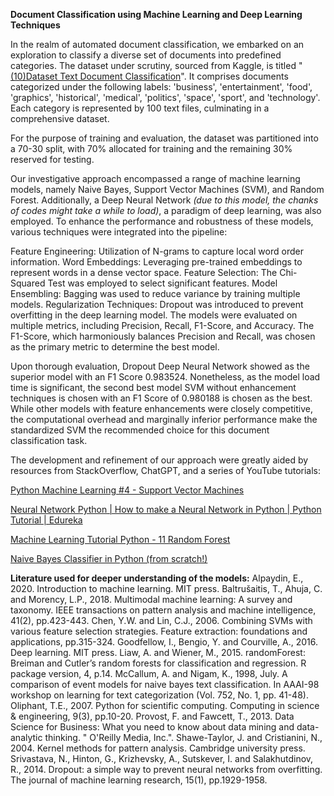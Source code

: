 **Document Classification using Machine Learning and Deep Learning Techniques**

In the realm of automated document classification, we embarked on an exploration to classify a diverse set of documents into predefined categories. The dataset under scrutiny, sourced from Kaggle, is titled "[(10)Dataset Text Document Classification](https://www.kaggle.com/datasets/jensenbaxter/10dataset-text-document-classification)". It comprises documents categorized under the following labels: 'business', 'entertainment', 'food', 'graphics', 'historical', 'medical', 'politics', 'space', 'sport', and 'technology'. Each category is represented by 100 text files, culminating in a comprehensive dataset.

For the purpose of training and evaluation, the dataset was partitioned into a 70-30 split, with 70% allocated for training and the remaining 30% reserved for testing.

Our investigative approach encompassed a range of machine learning models, namely Naive Bayes, Support Vector Machines (SVM), and Random Forest. Additionally, a Deep Neural Network *(due to this model, the chanks of codes might take a while to load)*, a paradigm of deep learning, was also employed. To enhance the performance and robustness of these models, various techniques were integrated into the pipeline:

Feature Engineering: Utilization of N-grams to capture local word order information.
Word Embeddings: Leveraging pre-trained embeddings to represent words in a dense vector space.
Feature Selection: The Chi-Squared Test was employed to select significant features.
Model Ensembling: Bagging was used to reduce variance by training multiple models.
Regularization Techniques: Dropout was introduced to prevent overfitting in the deep learning model.
The models were evaluated on multiple metrics, including Precision, Recall, F1-Score, and Accuracy. The F1-Score, which harmoniously balances Precision and Recall, was chosen as the primary metric to determine the best model.

Upon thorough evaluation, Dropout Deep Neural Network showed as the superior model with an F1 Score 0.983524. Nonetheless, as the model load time is significant, the second best model SVM without enhancement techniques is chosen with an F1 Score of 0.980188 is chosen as the best. While other models with feature enhancements were closely competitive, the computational overhead and marginally inferior performance make the standardized SVM the recommended choice for this document classification task.

The development and refinement of our approach were greatly aided by resources from StackOverflow, ChatGPT, and a series of YouTube tutorials:

[Python Machine Learning #4 - Support Vector Machines
](https://www.youtube.com/watch?v=99Eyw7Quacc)

[Neural Network Python | How to make a Neural Network in Python | Python Tutorial | Edureka](https://www.youtube.com/watch?v=9UBqkUJVP4g)

[Machine Learning Tutorial Python - 11 Random Forest
](https://www.youtube.com/watch?v=ok2s1vV9XW0)

[Naive Bayes Classifier in Python (from scratch!)
](https://www.youtube.com/watch?v=3I8oX3OUL6I)

**Literature used for deeper understanding of the models:**
Alpaydin, E., 2020. Introduction to machine learning. MIT press.
Baltrušaitis, T., Ahuja, C. and Morency, L.P., 2018. Multimodal machine learning: A survey and taxonomy. IEEE transactions on pattern analysis and machine intelligence, 41(2), pp.423-443.
Chen, Y.W. and Lin, C.J., 2006. Combining SVMs with various feature selection strategies. Feature extraction: foundations and applications, pp.315-324.
Goodfellow, I., Bengio, Y. and Courville, A., 2016. Deep learning. MIT press.
Liaw, A. and Wiener, M., 2015. randomForest: Breiman and Cutler’s random forests for classification and regression. R package version, 4, p.14.
McCallum, A. and Nigam, K., 1998, July. A comparison of event models for naive bayes text classification. In AAAI-98 workshop on learning for text categorization (Vol. 752, No. 1, pp. 41-48).
Oliphant, T.E., 2007. Python for scientific computing. Computing in science & engineering, 9(3), pp.10-20.
Provost, F. and Fawcett, T., 2013. Data Science for Business: What you need to know about data mining and data-analytic thinking. " O'Reilly Media, Inc.".
Shawe-Taylor, J. and Cristianini, N., 2004. Kernel methods for pattern analysis. Cambridge university press.
Srivastava, N., Hinton, G., Krizhevsky, A., Sutskever, I. and Salakhutdinov, R., 2014. Dropout: a simple way to prevent neural networks from overfitting.
The journal of machine learning research, 15(1), pp.1929-1958.


